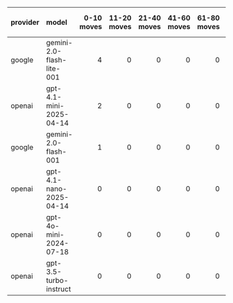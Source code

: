 | provider   | model                     |   0-10 moves |   11-20 moves |   21-40 moves |   41-60 moves |   61-80 moves |   81-100 moves |
|:-----------|:--------------------------|-------------:|--------------:|--------------:|--------------:|--------------:|---------------:|
| google     | gemini-2.0-flash-lite-001 |            4 |             0 |             0 |             0 |             0 |              0 |
| openai     | gpt-4.1-mini-2025-04-14   |            2 |             0 |             0 |             0 |             0 |              0 |
| google     | gemini-2.0-flash-001      |            1 |             0 |             0 |             0 |             0 |              0 |
| openai     | gpt-4.1-nano-2025-04-14   |            0 |             0 |             0 |             0 |             0 |              0 |
| openai     | gpt-4o-mini-2024-07-18    |            0 |             0 |             0 |             0 |             0 |              0 |
| openai     | gpt-3.5-turbo-instruct    |            0 |             0 |             0 |             0 |             0 |              0 |